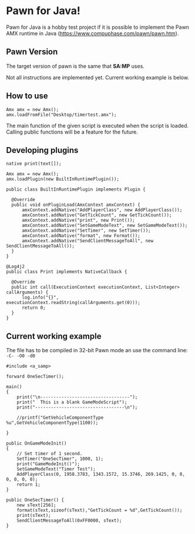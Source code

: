 # Pawn for Java!

Pawn for Java is a hobby test project if it is possible to implement the Pawn AMX runtime in Java (https://www.compuphase.com/pawn/pawn.htm).

## Pawn Version

The target version of pawn is the same that **SA:MP** uses.

Not all instructions are implemented yet.
Current working example is below.

## How to use

```
Amx amx = new Amx();  
amx.loadFromFile("Desktop/timertest.amx");
```

The main function of the given script is executed when the script is loaded.
Calling public functions will be a feature for the future.
## Developing plugins
`native print(text[]);`
```
Amx amx = new Amx();
amx.loadPlugin(new BuiltInRuntimePlugin());
```
```
public class BuiltInRuntimePlugin implements Plugin {  
  
  @Override  
  public void onPluginLoad(AmxContext amxContext) {  
	  amxContext.addNative("AddPlayerClass", new AddPlayerClass());  
	  amxContext.addNative("GetTickCount", new GetTickCount());  
	  amxContext.addNative("print", new Print());
	  amxContext.addNative("SetGameModeText", new SetGameModeText());
	  amxContext.addNative("SetTimer", new SetTimer());
	  amxContext.addNative("format", new Format());
	  amxContext.addNative("SendClientMessageToAll", new SendClientMessageToAll());  
  }  
}
```
```
@Log4j2  
public class Print implements NativeCallback {  
  
  @Override  
  public int call(ExecutionContext executionContext, List<Integer> callArguments) {  
	  log.info("{}", executionContext.readString(callArguments.get(0)));  
	  return 0;  
  }  
}
```

## Current working example
The file has to be compiled in 32-bit Pawn mode an use the command line:
`-C- -O0 -d0`

```
#include <a_samp>

forward OneSecTimer();

main()
{
	print("\n----------------------------------");
	print("  This is a blank GameModeScript");
	print("----------------------------------\n");
	
	//printf("GetVehicleComponentType %u",GetVehicleComponentType(1100));
	
}

public OnGameModeInit()
{
	// Set timer of 1 second.
	SetTimer("OneSecTimer", 1000, 1);
	print("GameModeInit()");
	SetGameModeText("Timer Test");
	AddPlayerClass(0, 1958.3783, 1343.1572, 15.3746, 269.1425, 0, 0, 0, 0, 0, 0);
	return 1;
}

public OneSecTimer() {
	new sText[256];
	format(sText,sizeof(sText),"GetTickCount = %d",GetTickCount());
	print(sText);
	SendClientMessageToAll(0xFF0000, sText);
}
```
